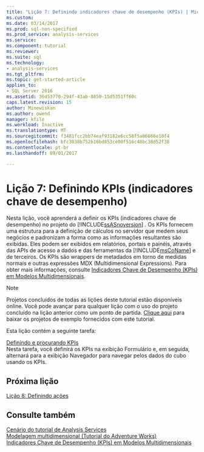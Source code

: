 ```yaml
---
title: "Lição 7: Definindo indicadores chave de desempenho (KPIs) | Microsoft Docs"
ms.custom: 
ms.date: 03/14/2017
ms.prod: sql-non-specified
ms.prod_service: analysis-services
ms.service: 
ms.component: tutorial
ms.reviewer: 
ms.suite: sql
ms.technology:
- analysis-services
ms.tgt_pltfrm: 
ms.topic: get-started-article
applies_to:
- SQL Server 2016
ms.assetid: 36d53770-294f-43ab-8850-15d5351ff60c
caps.latest.revision: 15
author: Minewiskan
ms.author: owend
manager: kfile
ms.workload: Inactive
ms.translationtype: MT
ms.sourcegitcommit: f3481fcc2bb74eaf93182e6cc58f5a06666e10f4
ms.openlocfilehash: bfc3838b752b16bd853ce00f516c48bc38d52f38
ms.contentlocale: pt-br
ms.lasthandoff: 09/01/2017

---
```

# <a name="lesson-7-defining-key-performance-indicators-kpis"></a>Lição 7: Definindo KPIs (indicadores chave de desempenho)
Nesta lição, você aprenderá a definir os KPIs (indicadores chave de desempenho) no projeto do [!INCLUDE[ssASnoversion](../includes/ssasnoversion-md.md)] . Os KPIs fornecem uma estrutura para a definição de cálculos no servidor que medem seus negócios e padronizam a forma como as informações resultantes são exibidas. Eles podem ser exibidos em relatórios, portais e painéis, através das APIs de acesso a dados e das ferramentas da [!INCLUDE[msCoName](../includes/msconame-md.md)] e de terceiros. Os KPIs são wrappers de metadados em torno de medidas normais e outras expressões MDX (Multidimensional Expressions). Para obter mais informações, consulte [Indicadores Chave de Desempenho &#40;KPIs&#41; em Modelos Multidimensionais](../analysis-services/multidimensional-models/key-performance-indicators-kpis-in-multidimensional-models.md).  
  
> [!NOTE]  
> Projetos concluídos de todas as lições deste tutorial estão disponíveis online. Você pode avançar para qualquer lição com o uso do projeto concluído na lição anterior como um ponto de partida. [Clique aqui](http://go.microsoft.com/fwlink/?LinkID=221866) para baixar os projetos de exemplo fornecidos com este tutorial.  
  
Esta lição contém a seguinte tarefa:  
  
[Definindo e procurando KPIs](../analysis-services/lesson-7-1-defining-and-browsing-kpis.md)  
Nesta tarefa, você definirá os KPIs na exibição Formulário e, em seguida, alternará para a exibição Navegador para navegar pelos dados do cubo usando os KPIs.  
  
## <a name="next-lesson"></a>Próxima lição  
[Lição 8: Definindo ações](../analysis-services/lesson-8-defining-actions.md)  
  
## <a name="see-also"></a>Consulte também  
[Cenário do tutorial de Analysis Services](../analysis-services/analysis-services-tutorial-scenario.md)  
[Modelagem multidimensional &#40;Tutorial do Adventure Works&#41;](../analysis-services/multidimensional-modeling-adventure-works-tutorial.md)  
[Indicadores Chave de Desempenho &#40;KPIs&#41; em Modelos Multidimensionais](../analysis-services/multidimensional-models/key-performance-indicators-kpis-in-multidimensional-models.md)  
  
  
  


